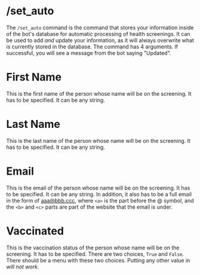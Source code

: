 # /set_auto

The `/set_auto` command is the command that stores your information
inside of the bot's database for automatic processing of health
screenings. It can be used to add *and* update your information, as it
will always overwrite what is currently stored in the database. The
command has 4 arguments. If successful, you will see a message from the
bot saying "Updated".

# First Name

This is the first name of the person whose name will be on the
screening. It has to be specified. It can be any string.

# Last Name

This is the last name of the person whose name will be on the screening.
It has to be specified. It can be any string.

# Email

This is the email of the person whose name will be on the screening. It
has to be specified. It can be any string. In addition, it also has to
be a full email in the form of aaa@bbb.ccc, where `<a>` is the part
before the @ symbol, and the `<b>` and `<c>` parts are part of the website
that the email is under.

# Vaccinated

This is the vaccination status of the person whose name will be on the
screening. It has to be specified. There are two choices, `True` and
`False`. There should be a menu with these two choices. Putting any
other value in *will not work*.
